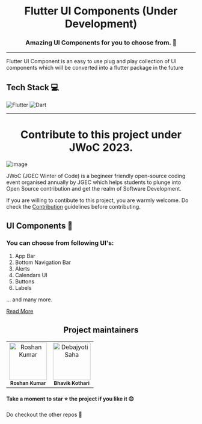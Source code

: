 <h1 align=center> Flutter UI Components (Under Development) </h1>

<h3 align=center> Amazing UI Components for you to choose from. 📜 </h3>

---
Flutter UI Component is an easy to use plug and play collection of UI components which will be converted into a flutter package in the future

## Tech Stack 💻

![Flutter](https://img.shields.io/badge/Flutter-%2302569B.svg?style=for-the-badge&logo=Flutter&logoColor=white)
![Dart](https://img.shields.io/badge/dart-%230175C2.svg?style=for-the-badge&logo=dart&logoColor=white)

---

<h1 align='center'>Contribute to this project under JWoC 2023.</h1>

![image](https://user-images.githubusercontent.com/93156825/218812396-11adb7dd-7d59-4d99-bd0b-651bcd00f22d.png)

JWoC (JGEC Winter of Code) is a begineer friendly open-source coding event organised annually by JGEC which helps students to plunge into Open Source contribution and get the realm of Software Development.

If you are willing to contibute to this project, you are warmly welcome.
Do check the [Contribution](https://github.com/Clueless-Community/flutter-ui-components/blob/master/CONTRIBUTING.md) guidelines before contributing.


## UI Components 📖

### You can choose from following UI's:
1. App Bar
2. Bottom Navigation Bar
3. Alerts
4. Calendars UI
5. Buttons
6. Labels

... and many more.

[Read More](https://github.com/Clueless-Community/flutter-ui-components/blob/master/About.md)


<h2 align='center'> Project maintainers </h2>
<table align='center'>
<tr>
    <td align="center">
        <a href="https://github.com/roshaen">
            <img src="https://avatars.githubusercontent.com/u/58213083?v=4" width="100;" alt="Roshan Kumar"/>
            <br />
            <sub><b>Roshan Kumar</b></sub>
        </a>
    </td>
      <td align="center">
        <a href="https://github.com/Bhavikk01">
            <img src="https://avatars.githubusercontent.com/u/91150440?v=4" width="100;" alt="Debajyoti Saha"/>
            <br />
            <sub><b>Bhavik Kothari</b></sub>
        </a>
    </td>
  </tr>
</table>


#### Take a moment to star ⭐ the project if you like it 😊

Do checkout the other repos 💫
